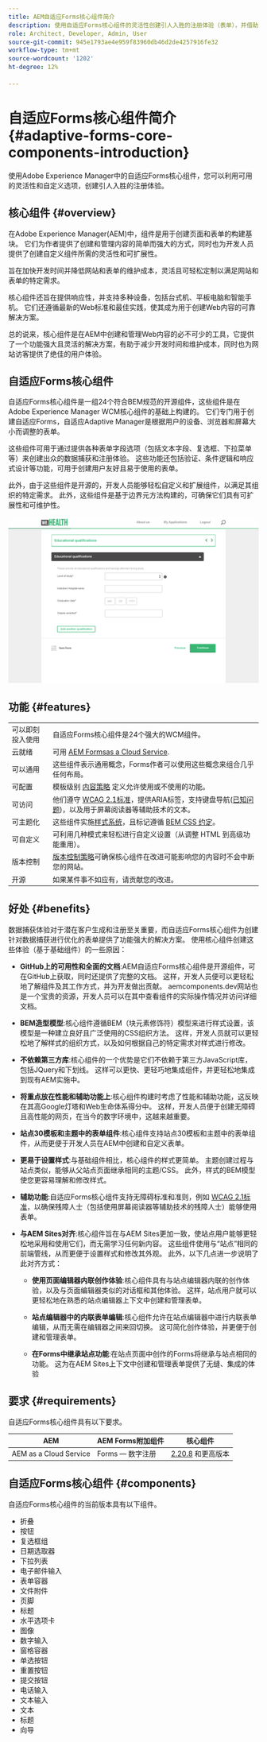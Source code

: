 ```yaml
---
title: AEM自适应Forms核心组件简介
description: 使用自适应Forms核心组件的灵活性创建引人入胜的注册体验（表单），并借助Adobe Experience Manager的强大功能提供。
role: Architect, Developer, Admin, User
source-git-commit: 945e1793ae4e959f83960db46d2de4257916fe32
workflow-type: tm+mt
source-wordcount: '1202'
ht-degree: 12%

---
```



# 自适应Forms核心组件简介 {#adaptive-forms-core-components-introduction}

使用Adobe Experience Manager中的自适应Forms核心组件，您可以利用可用的灵活性和自定义选项，创建引人入胜的注册体验。

## 核心组件  {#overview}

在Adobe Experience Manager(AEM)中，组件是用于创建页面和表单的构建基块。 它们为作者提供了创建和管理内容的简单而强大的方式，同时也为开发人员提供了创建自定义组件所需的灵活性和可扩展性。

旨在加快开发时间并降低网站和表单的维护成本，灵活且可轻松定制以满足网站和表单的特定需求。

核心组件还旨在提供响应性，并支持多种设备，包括台式机、平板电脑和智能手机。 它们还遵循最新的Web标准和最佳实践，使其成为用于创建Web内容的可靠解决方案。

总的说来，核心组件是在AEM中创建和管理Web内容的必不可少的工具，它提供了一个功能强大且灵活的解决方案，有助于减少开发时间和维护成本，同时也为网站访客提供了绝佳的用户体验。

## 自适应Forms核心组件

自适应Forms核心组件是一组24个符合BEM规范的开源组件，这些组件是在Adobe Experience Manager WCM核心组件的基础上构建的。 它们专门用于创建自适应Forms，自适应Adaptive Manager是根据用户的设备、浏览器和屏幕大小而调整的表单。

这些组件可用于通过提供各种表单字段选项（包括文本字段、复选框、下拉菜单等）来创建出众的数据捕获和注册体验。 这些功能还包括验证、条件逻辑和响应式设计等功能，可用于创建用户友好且易于使用的表单。

此外，由于这些组件是开源的，开发人员能够轻松自定义和扩展组件，以满足其组织的特定需求。 此外，这些组件是基于边界元方法构建的，可确保它们具有可扩展性和可维护性。

![](assets/sample-adaptive-form.png)

## 功能 {#features}

|  |  |
|---|---|
| 可以即刻投入使用 | 自适应Forms核心组件是24个强大的WCM组件。 |
| 云就绪 | 可用  [AEM Formsas a Cloud Service](https://experienceleague.adobe.com/docs/experience-manager-cloud-service/content/forms/home.html). |
| 可以通用 | 这些组件表示通用概念，Forms作者可以使用这些概念来组合几乎任何布局。 |
| 可配置 | 模板级别 [内容策略](https://experienceleague.adobe.com/docs/experience-manager-cloud-service/content/implementing/developing/full-stack/components-templates/templates.html?lang=zh-Hans#content-policies) 定义允许使用或不使用的功能。 |
| 可访问 | 他们遵守 [WCAG 2.1标准](https://www.w3.org/TR/WCAG21/)，提供ARIA标签，支持键盘导航([已知问题](https://github.com/adobe/aem-core-wcm-components/issues?utf8=✓&amp;q=is%3Aissue+is%3Aopen+accessibility+in%3Atitle))，以及用于屏幕阅读器等辅助技术的文本。 |
| 可主题化 | 这些组件实施[样式系统](https://experienceleague.adobe.com/docs/experience-manager-cloud-service/content/sites/authoring/features/style-system.html?lang=zh-Hans)，且标记遵循 [BEM CSS 约定](http://getbem.com/)。 |
| 可自定义 | 可利用几种模式来轻松进行自定义设置（从调整 HTML 到高级功能重用）。 |
| 版本控制 | [版本控制策略](https://github.com/adobe/aem-core-wcm-components/wiki/Versioning-policies)可确保核心组件在改进可能影响您的内容时不会中断您的网站。 |
| 开源 | 如果某件事不如应有，请贡献您的改进。 |

## 好处 {#benefits}

数据捕获体验对于潜在客户生成和注册至关重要，而自适应Forms核心组件为创建针对数据捕获进行优化的表单提供了功能强大的解决方案。 使用核心组件创建这些体验（基于基础组件）的一些原因：

* **GitHub上的可用性和全面的文档**:AEM自适应Forms核心组件是开源组件，可在GitHub上获取，同时还提供了完整的文档。 这样，开发人员便可以更轻松地了解组件及其工作方式，并为开发做出贡献。 aemcomponents.dev网站也是一个宝贵的资源，开发人员可以在其中查看组件的实际操作情况并访问详细文档。

* **BEM造型模型**:核心组件遵循BEM（块元素修饰符）模型来进行样式设置，该模型是一种建立良好且广泛使用的CSS组织方法。 这样，开发人员就可以更轻松地了解样式的组织方式，以及如何根据自己的特定需求对样式进行修改。

* **不依赖第三方库**:核心组件的一个优势是它们不依赖于第三方JavaScript库，包括JQuery和下划线。 这样可以更快、更轻巧地集成组件，并更轻松地集成到现有AEM实施中。

* **将重点放在性能和辅助功能上**:核心组件构建时考虑了性能和辅助功能，这反映在其高Google灯塔和Web生命体系得分中。 这样，开发人员便于创建无障碍且高性能的网页，在当今的数字环境中，这越来越重要。

* **站点30模板和主题中的表单组件**:核心组件支持站点30模板和主题中的表单组件，从而更便于开发人员在AEM中创建和自定义表单。

* **更易于设置样式**:与基础组件相比，核心组件的样式更简单。 主题创建过程与站点类似，能够从父站点页面继承相同的主题/CSS。 此外，样式的BEM模型使您更容易理解和修改样式。

* **辅助功能**:自适应Forms核心组件支持无障碍标准和准则，例如  [WCAG 2.1标准](https://www.w3.org/TR/WCAG21/)，以确保残障人士（包括使用屏幕阅读器等辅助技术的残障人士）能够使用表单。

* **与AEM Sites对齐**:核心组件旨在与AEM Sites更加一致，使站点用户能够更轻松地采用和使用它们，而无需学习任何新内容。 这些组件使用与“站点”相同的前端管线，从而更便于设置样式和修改其外观。 此外，以下几点进一步说明了此对齐方式：

   * **使用页面编辑器内联创作体验**:核心组件具有与站点编辑器内联的创作体验，以及与页面编辑器类似的对话框和其他体验。 这样，站点用户就可以更轻松地在熟悉的站点编辑器上下文中创建和管理表单。

   * **站点编辑器中的内联表单编辑**:核心组件允许在站点编辑器中进行内联表单编辑，从而无需在编辑器之间来回切换。 这可简化创作体验，并更便于创建和管理表单。

   * **在Forms中继承站点功能**:在站点页面中创作的Forms将继承与站点相同的功能。 这为在AEM Sites上下文中创建和管理表单提供了无缝、集成的体验

   <!--including Multi Site Manager, the ability to use Sites components within a form for static content, support for scheduled publish/unpublish, form translation aligned with Sites translation, versioning, and targeting -->



## 要求 {#requirements}

自适应Forms核心组件具有以下要求。

| AEM | AEM Forms附加组件 | 核心组件 |
|---|---|---|
| AEM as a Cloud Service | Forms — 数字注册 | [2.20.8](/help/versions.md) 和更高版本 |


## 自适应Forms核心组件 {#components}

自适应Forms核心组件的当前版本具有以下组件。

* 折叠
* 按钮
* 复选框组
* 日期选取器
* 下拉列表
* 电子邮件输入
* 表单容器
* 文件附件
* 页脚
* 标题
* 水平选项卡
* 图像
* 数字输入
* 窗格容器
* 单选按钮
* 重置按钮
* 提交按钮
* 电话输入
* 文本输入
* 文本
* 标题
* 向导

